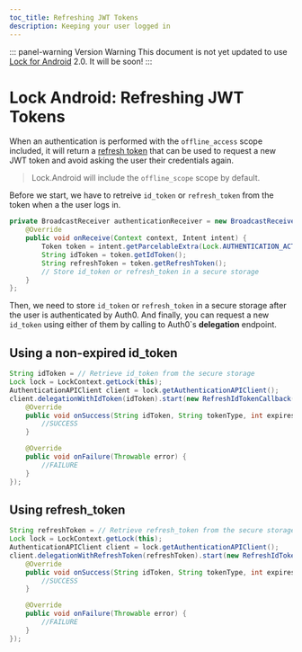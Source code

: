 ```yaml
---
toc_title: Refreshing JWT Tokens
description: Keeping your user logged in
---
```


::: panel-warning Version Warning
This document is not yet updated to use [Lock for Android](https://github.com/auth0/Lock.Android) 2.0. It will be soon!
:::

# Lock Android: Refreshing JWT Tokens

When an authentication is performed with the `offline_access` scope included, it will return a [refresh token](/refresh-token) that can be used to request a new JWT token and avoid asking the user their credentials again.

> Lock.Android will include the `offline_scope` scope by default.

Before we start, we have to retreive `id_token` or `refresh_token` from the token when a the user logs in. 

```java
private BroadcastReceiver authenticationReceiver = new BroadcastReceiver() {
    @Override
    public void onReceive(Context context, Intent intent) {
        Token token = intent.getParcelableExtra(Lock.AUTHENTICATION_ACTION_TOKEN_PARAMETER);
        String idToken = token.getIdToken();
        String refreshToken = token.getRefreshToken();
        // Store id_token or refresh_token in a secure storage
    }
};
```

Then, we need to store `id_token` or `refresh_token` in a secure storage after the user is authenticated by Auth0. And finally, you can request a new `id_token` using either of them by calling to Auth0`s **delegation** endpoint.

## Using a non-expired id_token

```java
String idToken = // Retrieve id_token from the secure storage
Lock lock = LockContext.getLock(this);
AuthenticationAPIClient client = lock.getAuthenticationAPIClient();
client.delegationWithIdToken(idToken).start(new RefreshIdTokenCallback() {
    @Override
    public void onSuccess(String idToken, String tokenType, int expiresIn) {
        //SUCCESS
    }

    @Override
    public void onFailure(Throwable error) {
        //FAILURE
    }
});
```

## Using refresh_token

```java
String refreshToken = // Retrieve refresh_token from the secure storage
Lock lock = LockContext.getLock(this);
AuthenticationAPIClient client = lock.getAuthenticationAPIClient();
client.delegationWithRefreshToken(refreshToken).start(new RefreshIdTokenCallback() {
    @Override
    public void onSuccess(String idToken, String tokenType, int expiresIn) {
        //SUCCESS
    }

    @Override
    public void onFailure(Throwable error) {
        //FAILURE
    }
});
```

